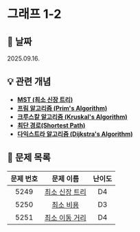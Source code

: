 # 그래프 1-2

## 📆 날짜
2025.09.16.

## 💡 관련 개념

* [**MST (최소 신장 트리)**](https://github.com/ajjoona-git/TIL/blob/master/algorithm/mst.md)
* [**프림 알고리즘 (Prim's Algorithm)**](https://github.com/ajjoona-git/TIL/blob/master/algorithm/prim.md)
* [**크루스칼 알고리즘 (Kruskal's Algorithm)**](https://github.com/ajjoona-git/TIL/blob/master/algorithm/kruskal.md)
* [**최단 경로(Shortest Path)**](https://github.com/ajjoona-git/TIL/blob/master/algorithm/shortest-path.md)
* [**다익스트라 알고리즘 (Dijkstra's Algorithm)**](https://github.com/ajjoona-git/TIL/blob/master/algorithm/dijkstra.md)


## 📌 문제 목록

| 문제 번호 | 문제 이름 | 난이도 | 
| :---: | :---: | :---: |
| 5249 | [최소 신장 트리](./5249/) | D4 |
| 5250 | [최소 비용](./5250/) | D3 |
| 5251 | [최소 이동 거리](./5251/) | D4 |
